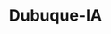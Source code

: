---
title: Dubuque-IA
slug: dubuque-ia
f_state:
- cms/state/iowa.md
f_locations:
- cms/payday-loan/advance-america-1754.md
- cms/payday-loan/check-into-cash-11906.md
- cms/payday-loan/check-into-cash-of-iowa-13346.md
- cms/payday-loan/check-into-cash-of-iowa-13360.md
- cms/payday-loan/ez-money-check-chasing-17364.md
- cms/payday-loan/hometown-cash-advance-19472.md
- cms/payday-loan/hometown-cash-advance-19480.md
- cms/payday-loan/payday-partners-24073.md
updated-on: '2024-05-30T13:41:28.615Z'
created-on: '2024-05-30T13:41:28.615Z'
published-on: '2024-05-30T13:54:32.469Z'
f_city: Dubuque
layout: '[city].html'
tags: city
---
